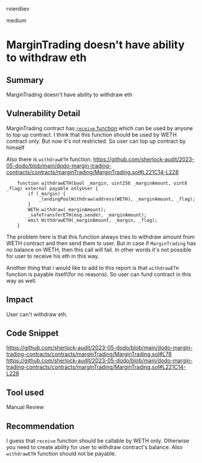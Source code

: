 rvierdiiev

medium

# MarginTrading doesn't have ability to withdraw eth

## Summary
MarginTrading doesn't have ability to withdraw eth
## Vulnerability Detail
MarginTrading contract has [`receive` function](https://github.com/sherlock-audit/2023-05-dodo/blob/main/dodo-margin-trading-contracts/contracts/marginTrading/MarginTrading.sol#L78) which can be used by anyone to top up contract. I think that this function should be used by WETH contract only. But now it's not restricted. So user can top up contract by himself

Also there is `withdrawETH` function.
https://github.com/sherlock-audit/2023-05-dodo/blob/main/dodo-margin-trading-contracts/contracts/marginTrading/MarginTrading.sol#L221C14-L228
```solidity
    function withdrawETH(bool _margin, uint256 _marginAmount, uint8 _flag) external payable onlyUser {
        if (_margin) {
            _lendingPoolWithdraw(address(WETH), _marginAmount, _flag);
        }
        WETH.withdraw(_marginAmount);
        _safeTransferETH(msg.sender, _marginAmount);
        emit WithdrawETH(_marginAmount, _margin, _flag);
    }
```

The problem here is that this function always tries to withdraw amount from WETH contract and then send them to user.
But in case if `MarginTrading` has no balance on WETH, then this call will fail. In other words it's not possible for user to receive his eth in this way.

Another thing that i would like to add to this report is that `withdrawETH` function is payable itself(for no reasons). So user can fund contract in this way as well.
## Impact
User can't withdraw eth.
## Code Snippet
https://github.com/sherlock-audit/2023-05-dodo/blob/main/dodo-margin-trading-contracts/contracts/marginTrading/MarginTrading.sol#L78
https://github.com/sherlock-audit/2023-05-dodo/blob/main/dodo-margin-trading-contracts/contracts/marginTrading/MarginTrading.sol#L221C14-L228
## Tool used

Manual Review

## Recommendation
I guess that `receive` function should be callable by WETH only. Otherwise you need to create ability for user to withdraw contract's balance. Also `withdrawETH` function should not be payable.